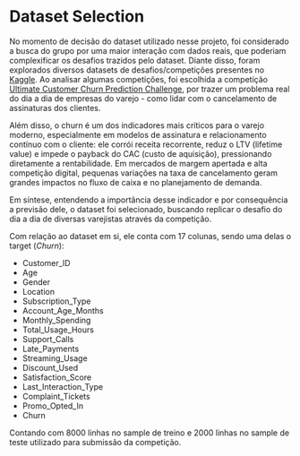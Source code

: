 # Dataset Selection

No momento de decisão do dataset utilizado nesse projeto, foi considerado a busca do grupo por uma maior interação com dados reais, que poderiam complexificar os desafios trazidos pelo dataset. Diante disso, foram explorados diversos datasets de desafios/competições presentes no [Kaggle](https://www.kaggle.com/competitions). Ao analisar algumas competições, foi escolhida a competição [Ultimate Customer Churn Prediction Challenge](https://www.kaggle.com/competitions/ultimate-customer-churn-prediction-challenge), por trazer um problema real do dia a dia de empresas do varejo - como lidar com o cancelamento de assinaturas dos clientes.

Além disso, o churn é um dos indicadores mais críticos para o varejo moderno, especialmente em modelos de assinatura e relacionamento contínuo com o cliente: ele corrói receita recorrente, reduz o LTV (lifetime value) e impede o payback do CAC (custo de aquisição), pressionando diretamente a rentabilidade. Em mercados de margem apertada e alta competição digital, pequenas variações na taxa de cancelamento geram grandes impactos no fluxo de caixa e no planejamento de demanda.

Em síntese, entendendo a importância desse indicador e por consequência a previsão dele, o dataset foi selecionado, buscando replicar o desafio do dia a dia de diversas varejistas através da competição.

Com relação ao dataset em si, ele conta com $17$ colunas, sendo uma delas o target (*Churn*):

- Customer_ID
- Age
- Gender
- Location
- Subscription_Type
- Account_Age_Months
- Monthly_Spending
- Total_Usage_Hours
- Support_Calls
- Late_Payments
- Streaming_Usage
- Discount_Used
- Satisfaction_Score
- Last_Interaction_Type
- Complaint_Tickets
- Promo_Opted_In
- Churn

Contando com $8000$ linhas no sample de treino e $2000$ linhas no sample de teste utilizado para submissão da competição.